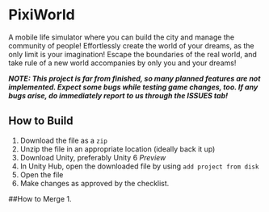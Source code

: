 # PixiWorld

A mobile life simulator where you can build the city and manage the community of people! Effortlessly create the world of your dreams, as the only limit is your imagination! Escape the boundaries of the real world, and take rule of a new world accompanies by only you and your dreams!

***NOTE: This project is far from finished, so many planned features are not implemented. Expect some bugs while testing game changes, too. If any bugs arise, do immediately report to us through the ISSUES tab!***

## How to Build
1. Download the file as a `zip`
2. Unzip the file in an appropriate location (ideally back it up)
3. Download Unity, preferably Unity 6 *Preview*
4. In Unity Hub, open the downloaded file by using `add project from disk`
5. Open the file
6. Make changes as approved by the checklist.

##How to Merge
1. 
